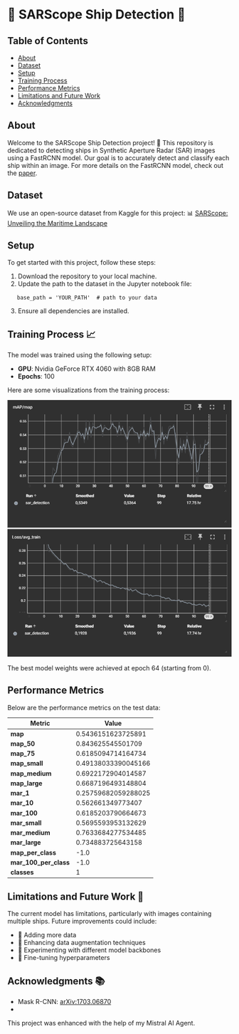 # 🚢 SARScope Ship Detection 🚢

## Table of Contents
- [About](#about)
- [Dataset](#dataset)
- [Setup](#setup)
- [Training Process](#training-process)
- [Performance Metrics](#performance-metrics)
- [Limitations and Future Work](#limitations-and-future-work)
- [Acknowledgments](#acknowledgments)

## About
Welcome to the SARScope Ship Detection project! 🌊 This repository is dedicated to detecting ships in Synthetic Aperture Radar (SAR) images using a FastRCNN model. Our goal is to accurately detect and classify each ship within an image. For more details on the FastRCNN model, check out the [paper](https://arxiv.org/abs/1506.01497).

## Dataset
We use an open-source dataset from Kaggle for this project:
📊 [SARScope: Unveiling the Maritime Landscape](https://www.kaggle.com/datasets/kailaspsudheer/sarscope-unveiling-the-maritime-landscape)

## Setup
To get started with this project, follow these steps:
1. Download the repository to your local machine.
2. Update the path to the dataset in the Jupyter notebook file:
```
   base_path = 'YOUR_PATH'  # path to your data
```

3. Ensure all dependencies are installed.

## Training Process 📈
The model was trained using the following setup:
- **GPU**: Nvidia GeForce RTX 4060 with 8GB RAM
- **Epochs**: 100

Here are some visualizations from the training process:

![mAP during the training](assets/map_score.png "mAP during the training")
![Loss during the training](assets/loss_training.png "Loss during the training")

The best model weights were achieved at epoch 64 (starting from 0).

## Performance Metrics 

Below are the performance metrics on the test data:

| Metric                | Value               |
|-----------------------|---------------------|
| **map**               | 0.5436151623725891  |
| **map_50**            | 0.843625545501709   |
| **map_75**            | 0.6185094714164734  |
| **map_small**         | 0.49138033390045166 |
| **map_medium**        | 0.6922172904014587  |
| **map_large**         | 0.6687196493148804  |
| **mar_1**             | 0.25759682059288025 |
| **mar_10**            | 0.562661349773407   |
| **mar_100**           | 0.6185203790664673  |
| **mar_small**         | 0.5695593953132629  |
| **mar_medium**        | 0.7633684277534485  |
| **mar_large**         | 0.734883725643158   |
| **map_per_class**     | -1.0                |
| **mar_100_per_class** | -1.0                |
| **classes**           | 1                   |

## Limitations and Future Work 🏁
The current model has limitations, particularly with images containing multiple ships. Future improvements could include:
- 🔹 Adding more data
- 🔹 Enhancing data augmentation techniques
- 🔹 Experimenting with different model backbones
- 🔹 Fine-tuning hyperparameters

## Acknowledgments 📚
- Mask R-CNN: [arXiv:1703.06870](https://arxiv.org/abs/1703.06870)
- 
This project was enhanced with the help of my Mistral AI Agent.

